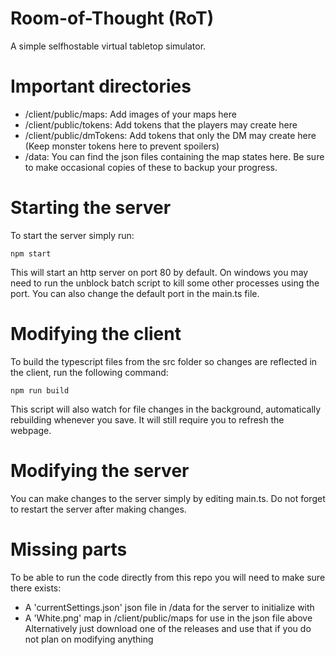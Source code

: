 # Room-of-Thought (RoT)
 A simple selfhostable virtual tabletop simulator.

# Important directories
* /client/public/maps: Add images of your maps here
* /client/public/tokens: Add tokens that the players may create here
* /client/public/dmTokens: Add tokens that only the DM may create here (Keep monster tokens here to prevent spoilers)
* /data: You can find the json files containing the map states here. Be sure to make occasional copies of these to backup your progress.

# Starting the server
 To start the server simply run:
 ```
 npm start
 ```
 This will start an http server on port 80 by default. On windows you may need to run the unblock batch script to kill some other processes using the port. You can also change the default port in the main.ts file.

# Modifying the client
 To build the typescript files from the src folder so changes are reflected in the client, run the following command:
 ```
 npm run build
 ```
 This script will also watch for file changes in the background, automatically rebuilding whenever you save. It will still require you to refresh the webpage.

# Modifying the server
 You can make changes to the server simply by editing main.ts. Do not forget to restart the server after making changes.

# Missing parts
 To be able to run the code directly from this repo you will need to make sure there exists:
 * A 'currentSettings.json' json file in /data for the server to initialize with
 * A 'White.png' map in /client/public/maps for use in the json file above
 Alternatively just download one of the releases and use that if you do not plan on modifying anything